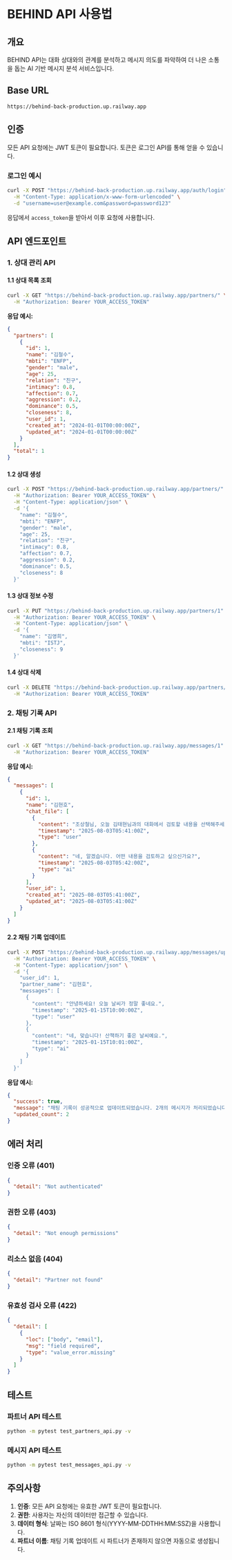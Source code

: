 # BEHIND API 사용법

## 개요
BEHIND API는 대화 상대와의 관계를 분석하고 메시지 의도를 파악하여 더 나은 소통을 돕는 AI 기반 메시지 분석 서비스입니다.

## Base URL
```
https://behind-back-production.up.railway.app
```

## 인증
모든 API 요청에는 JWT 토큰이 필요합니다. 토큰은 로그인 API를 통해 얻을 수 있습니다.

### 로그인 예시
```bash
curl -X POST "https://behind-back-production.up.railway.app/auth/login" \
  -H "Content-Type: application/x-www-form-urlencoded" \
  -d "username=user@example.com&password=password123"
```

응답에서 `access_token`을 받아서 이후 요청에 사용합니다.

## API 엔드포인트

### 1. 상대 관리 API

#### 1.1 상대 목록 조회
```bash
curl -X GET "https://behind-back-production.up.railway.app/partners/" \
  -H "Authorization: Bearer YOUR_ACCESS_TOKEN"
```

**응답 예시:**
```json
{
  "partners": [
    {
      "id": 1,
      "name": "김철수",
      "mbti": "ENFP",
      "gender": "male",
      "age": 25,
      "relation": "친구",
      "intimacy": 0.8,
      "affection": 0.7,
      "aggression": 0.2,
      "dominance": 0.5,
      "closeness": 8,
      "user_id": 1,
      "created_at": "2024-01-01T00:00:00Z",
      "updated_at": "2024-01-01T00:00:00Z"
    }
  ],
  "total": 1
}
```

#### 1.2 상대 생성
```bash
curl -X POST "https://behind-back-production.up.railway.app/partners/" \
  -H "Authorization: Bearer YOUR_ACCESS_TOKEN" \
  -H "Content-Type: application/json" \
  -d '{
    "name": "김철수",
    "mbti": "ENFP",
    "gender": "male",
    "age": 25,
    "relation": "친구",
    "intimacy": 0.8,
    "affection": 0.7,
    "aggression": 0.2,
    "dominance": 0.5,
    "closeness": 8
  }'
```

#### 1.3 상대 정보 수정
```bash
curl -X PUT "https://behind-back-production.up.railway.app/partners/1" \
  -H "Authorization: Bearer YOUR_ACCESS_TOKEN" \
  -H "Content-Type: application/json" \
  -d '{
    "name": "김영희",
    "mbti": "ISTJ",
    "closeness": 9
  }'
```

#### 1.4 상대 삭제
```bash
curl -X DELETE "https://behind-back-production.up.railway.app/partners/1" \
  -H "Authorization: Bearer YOUR_ACCESS_TOKEN"
```

### 2. 채팅 기록 API

#### 2.1 채팅 기록 조회
```bash
curl -X GET "https://behind-back-production.up.railway.app/messages/1" \
  -H "Authorization: Bearer YOUR_ACCESS_TOKEN"
```

**응답 예시:**
```json
{
  "messages": [
    {
      "id": 1,
      "name": "김현호",
      "chat_file": [
        {
          "content": "조상철님, 오늘 김태현님과의 대화에서 검토할 내용을 선택해주세요!",
          "timestamp": "2025-08-03T05:41:00Z",
          "type": "user"
        },
        {
          "content": "네, 알겠습니다. 어떤 내용을 검토하고 싶으신가요?",
          "timestamp": "2025-08-03T05:42:00Z",
          "type": "ai"
        }
      ],
      "user_id": 1,
      "created_at": "2025-08-03T05:41:00Z",
      "updated_at": "2025-08-03T05:41:00Z"
    }
  ]
}
```

#### 2.2 채팅 기록 업데이트
```bash
curl -X POST "https://behind-back-production.up.railway.app/messages/update" \
  -H "Authorization: Bearer YOUR_ACCESS_TOKEN" \
  -H "Content-Type: application/json" \
  -d '{
    "user_id": 1,
    "partner_name": "김현호",
    "messages": [
      {
        "content": "안녕하세요! 오늘 날씨가 정말 좋네요.",
        "timestamp": "2025-01-15T10:00:00Z",
        "type": "user"
      },
      {
        "content": "네, 맞습니다! 산책하기 좋은 날씨예요.",
        "timestamp": "2025-01-15T10:01:00Z",
        "type": "ai"
      }
    ]
  }'
```

**응답 예시:**
```json
{
  "success": true,
  "message": "채팅 기록이 성공적으로 업데이트되었습니다. 2개의 메시지가 처리되었습니다.",
  "updated_count": 2
}
```

## 에러 처리

### 인증 오류 (401)
```json
{
  "detail": "Not authenticated"
}
```

### 권한 오류 (403)
```json
{
  "detail": "Not enough permissions"
}
```

### 리소스 없음 (404)
```json
{
  "detail": "Partner not found"
}
```

### 유효성 검사 오류 (422)
```json
{
  "detail": [
    {
      "loc": ["body", "email"],
      "msg": "field required",
      "type": "value_error.missing"
    }
  ]
}
```

## 테스트

### 파트너 API 테스트
```bash
python -m pytest test_partners_api.py -v
```

### 메시지 API 테스트
```bash
python -m pytest test_messages_api.py -v
```

## 주의사항

1. **인증**: 모든 API 요청에는 유효한 JWT 토큰이 필요합니다.
2. **권한**: 사용자는 자신의 데이터만 접근할 수 있습니다.
3. **데이터 형식**: 날짜는 ISO 8601 형식(YYYY-MM-DDTHH:MM:SSZ)을 사용합니다.
4. **파트너 이름**: 채팅 기록 업데이트 시 파트너가 존재하지 않으면 자동으로 생성됩니다. 